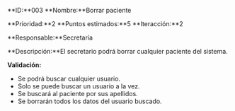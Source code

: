 **ID:**003  **Nombre:**Borrar paciente

**Prioridad:**2 **Puntos estimados:**5 **Iteracción:**2

**Responsable:**Secretaría

**Descripción:**El secretario podrá borrar cualquier paciente del sistema.

**Validación:**
+  Se podrá buscar cualquier usuario.
+  Solo se puede buscar un usuario a la vez.
+  Se buscará al paciente por sus apellidos.
+  Se borrarán todos los datos del usuario buscado.
